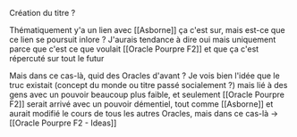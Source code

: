 Création du titre ?

Thématiquement y'a un lien avec [[Asborne]] ça c'est sur, mais est-ce que ce lien se poursuit inlore ?
J'aurais tendance à dire oui mais uniquement parce que c'est ce que voulait [[Oracle Pourpre F2]] et que ça c'est répercuté sur tout le futur

Mais dans ce cas-là, quid des Oracles d'avant ? 
Je vois bien l'idée que le truc existait (concept du monde ou titre passé socialement ?) mais lié à des gens avec un pouvoir beaucoup plus faible, et seulement [[Oracle Pourpre F2]] serait arrivé avec un pouvoir démentiel, tout comme [[Asborne]] et aurait modifié le cours de tous les autres Oracles, mais dans ce cas-là -> [[Oracle Pourpre F2 - Ideas]]